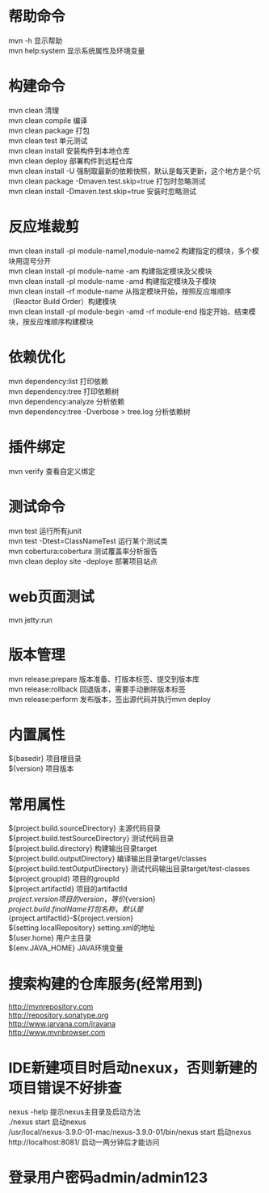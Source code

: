 # 帮助命令
mvn -h 显示帮助 <br>
mvn help:system 显示系统属性及环境变量 <br>
# 构建命令
mvn clean 清理 <br>
mvn clean compile 编译 <br>
mvn clean package 打包 <br>
mvn clean test 单元测试 <br>
mvn clean install 安装构件到本地仓库 <br>
mvn clean deploy  部署构件到远程仓库 <br>
mvn clean install -U 强制取最新的依赖快照，默认是每天更新，这个地方是个坑 <br>
mvn clean package -Dmaven.test.skip=true 打包时忽略测试 <br>
mvn clean install -Dmaven.test.skip=true 安装时忽略测试 <br>
# 反应堆裁剪
mvn clean install -pl module-name1,module-name2 构建指定的模块，多个模块用逗号分开 <br>
mvn clean install -pl module-name -am 构建指定模块及父模块 <br>
mvn clean install -pl module-name -amd 构建指定模块及子模块 <br>
mvn clean install -rf module-name 从指定模块开始，按照反应堆顺序（Reactor Build Order）构建模块 <br>
mvn clean install -pl module-begin -amd -rf module-end 指定开始、结束模块，按反应堆顺序构建模块 <br>
# 依赖优化
mvn dependency:list 打印依赖 <br>
mvn dependency:tree 打印依赖树 <br>
mvn dependency:analyze 分析依赖 <br>
mvn dependency:tree -Dverbose > tree.log 分析依赖树 <br>
# 插件绑定
mvn verify 查看自定义绑定 <br>
# 测试命令
mvn test 运行所有junit <br>
mvn test -Dtest=ClassNameTest 运行某个测试类 <br>
mvn cobertura:cobertura 测试覆盖率分析报告 <br>
mvn clean deploy site -deploye 部署项目站点 <br>
# web页面测试
mvn jetty:run <br>
# 版本管理
mvn release:prepare 版本准备、打版本标签、提交到版本库 <br>
mvn release:rollback 回退版本，需要手动删除版本标签 <br>
mvn release:perform 发布版本，签出源代码并执行mvn deploy <br>
# 内置属性
${basedir} 项目根目录 <br>
${version} 项目版本 <br>
# 常用属性
${project.build.sourceDirectory} 主源代码目录 <br>
${project.build.testSourceDirectory} 测试代码目录 <br>
${project.build.directory} 构建输出目录target <br>
${project.build.outputDirectory} 编译输出目录target/classes <br>
${project.build.testOutputDirectory} 测试代码输出目录target/test-classes <br>
${project.groupId} 项目的groupId <br>
${project.artifactId} 项目的artifactId <br>
${project.version} 项目的version，等价${version} <br>
${project.build.finalName} 打包名称，默认是${project.artifactId}-${project.version} <br>
${setting.localRepository} setting.xml的地址 <br>
${user.home} 用户主目录 <br>
${env.JAVA_HOME} JAVA环境变量 <br>
# 搜索构建的仓库服务(经常用到)
http://mvnrepository.com <br>
http://repository.sonatype.org <br>
http://www.jarvana.com/jravana <br>
http://www.mvnbrowser.com <br>
# IDE新建项目时启动nexux，否则新建的项目错误不好排查
nexus -help 提示nexus主目录及启动方法 <br>
./nexus start 启动nexus <br>
/usr/local/nexus-3.9.0-01-mac/nexus-3.9.0-01/bin/nexus start 启动nexus <br>
http://localhost:8081/  启动一两分钟后才能访问 <br>
# 登录用户密码admin/admin123

